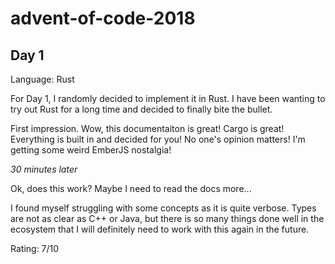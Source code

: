 # advent-of-code-2018

## Day 1

Language: Rust

For Day 1, I randomly decided to implement it in Rust. I have been wanting to try out Rust for a long time and decided to finally bite the bullet.

First impression. Wow, this documentaiton is great! Cargo is great! Everything is built in and decided for you! No one's opinion matters! I'm getting some weird EmberJS nostalgia!

_30 minutes later_

Ok, does this work? Maybe I need to read the docs more...

I found myself struggling with some concepts as it is quite verbose. Types are not as clear as C++ or Java, but there is so many things done well in the ecosystem that I will definitely need to work with this again in the future.

Rating: 7/10
